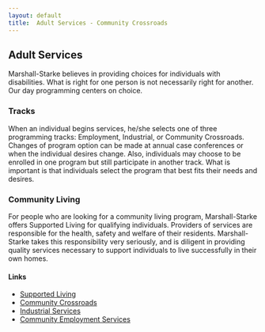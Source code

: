 ```yaml
---
layout: default
title:  Adult Services - Community Crossroads
---
```

## Adult Services
Marshall-Starke believes in providing choices for individuals with disabilities. What is right for one person is not necessarily right for another. Our day programming centers on choice.

### Tracks
When an individual begins services, he/she selects one of three programming tracks: Employment, Industrial, or Community Crossroads. Changes of program option can be made at annual case conferences or when the individual desires change. Also, individuals may choose to be enrolled in one program but still participate in another track. What is important is that individuals select the program that best fits their needs and desires.

### Community Living
For people who are looking for a community living program, Marshall-Starke offers Supported Living for qualifying individuals. Providers of services are responsible for the health, safety and welfare of their residents. Marshall-Starke takes this responsibility very seriously, and is diligent in providing quality services necessary to support individuals to live successfully in their own homes.

#### Links
*  [Supported Living](/services/adult/supported_living.html)
*  [Community Crossroads](/services/adult/community_crossroads.html)
*  [Industrial Services](/services/adult/industrial_services.html)
*  [Community Employment Services](/services/adult/employment_services.html)

